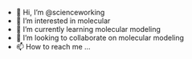 - 👋 Hi, I’m @scienceworking
- 👀 I’m interested in molecular
- 🌱 I’m currently learning molecular modeling
- 💞️ I’m looking to collaborate on molecular modeling
- 📫 How to reach me ...

<!---
scienceworking/scienceworking is a ✨ special ✨ repository because its `README.md` (this file) appears on your GitHub profile.
You can click the Preview link to take a look at your changes.
--->
